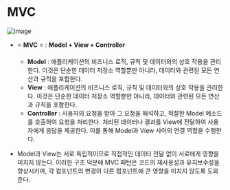 # **MVC**

![image](https://user-images.githubusercontent.com/108206105/230351285-c49d2c7c-4347-41dc-804c-ace781bd79fa.png)

- ⭐ **MVC** ⭐  : **Model + View + Controller**
    - **Model** : 애플리케이션의 비즈니스 로직, 규칙 및 데이터와의 상호 작용을 관리한다. 이것은 단순한 데이터 저장소 역할뿐만 아니라, 데이터와 관련된 모든 연산과 규칙을 포함한다.
    - **View** : 애플리케이션의 비즈니스 로직, 규칙 및 데이터와의 상호 작용을 관리한다. 이것은 단순한 데이터 저장소 역할뿐만 아니라, 데이터와 관련된 모든 연산과 규칙을 포함한다.
    - **Controller** : 사용자의 요청을 받아 그 요청을 해석하고, 적절한 Model 메소드를 호출하여 요청을 처리한다. 처리된 데이터나 결과를 View에 전달하여 사용자에게 응답을 제공한다. 이를 통해 Model과 View 사이의 연결 역할을 수행한다.

- Model과 View는 서로 독립적이므로 직접적인 데이터 전달 없이 서로에게 영향을 미치지 않는다. 이러한 구조 덕분에 MVC 패턴은 코드의 재사용성과 유지보수성을 향상시키며, 각 컴포넌트의 변경이 다른 컴포넌트에 큰 영향을 미치지 않도록 도와준다.
